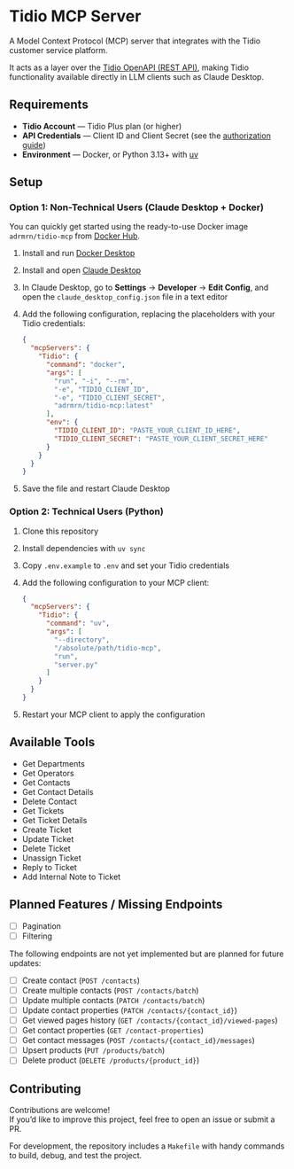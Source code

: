 # Tidio MCP Server

A Model Context Protocol (MCP) server that integrates with the Tidio customer service platform.  

It acts as a layer over the [Tidio OpenAPI (REST API)](https://developers.tidio.com/reference), making Tidio functionality available directly in LLM clients such as Claude Desktop.

## Requirements

- **Tidio Account** — Tidio Plus plan (or higher)  
- **API Credentials** — Client ID and Client Secret (see the [authorization guide](https://developers.tidio.com/docs/openapi-authorization))  
- **Environment** — Docker, or Python 3.13+ with [uv](https://github.com/astral-sh/uv)

## Setup

### Option 1: Non-Technical Users (Claude Desktop + Docker)

You can quickly get started using the ready-to-use Docker image `adrmrn/tidio-mcp` from [Docker Hub](https://hub.docker.com/r/adrmrn/tidio-mcp).

1. Install and run [Docker Desktop](https://www.docker.com/products/docker-desktop/)
2. Install and open [Claude Desktop](https://claude.ai/download)
3. In Claude Desktop, go to **Settings** → **Developer** → **Edit Config**, and open the `claude_desktop_config.json` file in a text editor
4. Add the following configuration, replacing the placeholders with your Tidio credentials:

   ```json
   {
     "mcpServers": {
       "Tidio": {
         "command": "docker",
         "args": [
           "run", "-i", "--rm",
           "-e", "TIDIO_CLIENT_ID",
           "-e", "TIDIO_CLIENT_SECRET",
           "adrmrn/tidio-mcp:latest"
         ],
         "env": {
           "TIDIO_CLIENT_ID": "PASTE_YOUR_CLIENT_ID_HERE",
           "TIDIO_CLIENT_SECRET": "PASTE_YOUR_CLIENT_SECRET_HERE"
         }
       }
     }
   }
   ```

5. Save the file and restart Claude Desktop

### Option 2: Technical Users (Python)

1. Clone this repository
2. Install dependencies with `uv sync`
3. Copy `.env.example` to `.env` and set your Tidio credentials
4. Add the following configuration to your MCP client:

   ```json
   {
     "mcpServers": {
       "Tidio": {
         "command": "uv",
         "args": [
           "--directory",
           "/absolute/path/tidio-mcp",
           "run",
           "server.py"
         ]
       }
     }
   }
   ```

5. Restart your MCP client to apply the configuration  

## Available Tools

- Get Departments
- Get Operators
- Get Contacts
- Get Contact Details
- Delete Contact
- Get Tickets
- Get Ticket Details
- Create Ticket
- Update Ticket
- Delete Ticket
- Unassign Ticket
- Reply to Ticket
- Add Internal Note to Ticket

## Planned Features / Missing Endpoints

- [ ] Pagination
- [ ] Filtering

The following endpoints are not yet implemented but are planned for future updates:

- [ ] Create contact (`POST /contacts`)
- [ ] Create multiple contacts (`POST /contacts/batch`)
- [ ] Update multiple contacts (`PATCH /contacts/batch`)
- [ ] Update contact properties (`PATCH /contacts/{contact_id}`)
- [ ] Get viewed pages history (`GET /contacts/{contact_id}/viewed-pages`)
- [ ] Get contact properties (`GET /contact-properties`)
- [ ] Get contact messages (`POST /contacts/{contact_id}/messages`)
- [ ] Upsert products (`PUT /products/batch`)
- [ ] Delete product (`DELETE /products/{product_id}`)

## Contributing

Contributions are welcome!  
If you’d like to improve this project, feel free to open an issue or submit a PR.

For development, the repository includes a `Makefile` with handy commands to build, debug, and test the project.
